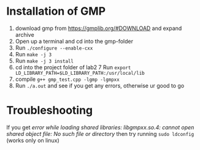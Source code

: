 # Installation of GMP

1. download gmp from https://gmplib.org/#DOWNLOAD and expand archive
2. Open up a terminal and cd into the gmp-folder
3. Run `./configure --enable-cxx`
4. Run `make -j 3`
5. Run `make -j 3 install`
6. cd into the project folder of lab2
7  Run `export LD_LIBRARY_PATH=$LD_LIBRARY_PATH:/usr/local/lib`
8. compile `g++ gmp_test.cpp -lgmp -lgmpxx`
9. Run `./a.out` and see if you get any errors, otherwise ur good to go

# Troubleshooting

If you get _error while loading shared libraries: libgmpxx.so.4: cannot open shared object file: No such file or directory_ then try running `sudo ldconfig` (works only on linux)
